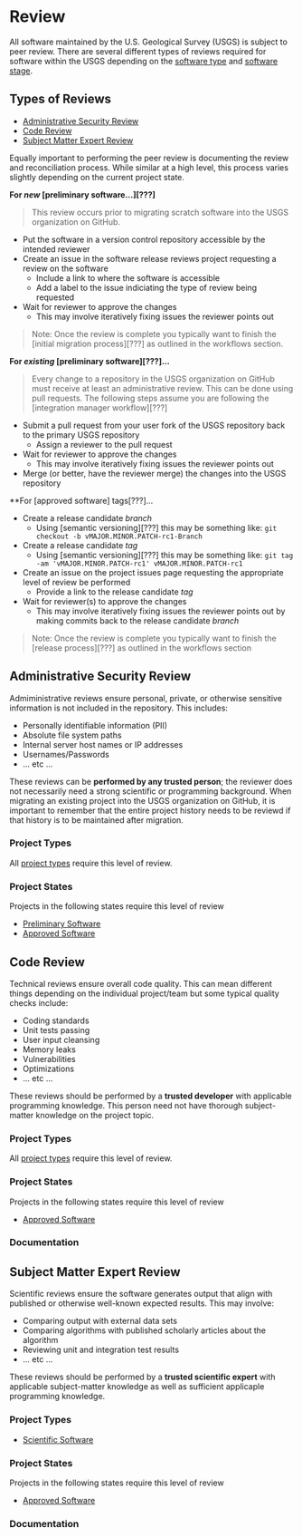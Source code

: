 Review
======

All software maintained by the U.S. Geological Survey (USGS) is subject to
peer review. There are several different types of reviews required for
software within the USGS depending on the [software type][1] and
[software stage][2].

Types of Reviews
----------------
 - [Administrative Security Review](#administrative-security-review)
 - [Code Review](#code-review)
 - [Subject Matter Expert Review](#subject-matter-expert-review)

Equally important to performing the peer review is documenting the review and
reconciliation process. While similar at a high level, this process varies
slightly depending on the current project state.

**For _new_ [preliminary software...][???]**

> This review occurs prior to migrating scratch software into the USGS
> organization on GitHub.

 - Put the software in a version control repository accessible by the intended
   reviewer
 - Create an issue in the software release reviews project requesting
   a review on the software
   - Include a link to where the software is accessible
   - Add a label to the issue indiciating the type of review being requested
 - Wait for reviewer to approve the changes
   - This may involve iteratively fixing issues the reviewer points out

> Note: Once the review is complete you typically want to finish the
> [initial migration process][???] as outlined in the workflows section.

**For _existing_ [preliminary software][???]...**

> Every change to a repository in the USGS organization on GitHub must receive
> at least an administrative review. This can be done using pull requests. The
> following steps assume you are following the
> [integration manager workflow][???]

 - Submit a pull request from your user fork of the USGS repository back to
   the primary USGS repository
   - Assign a reviewer to the pull request
 - Wait for reviewer to approve the changes
   - This may involve iteratively fixing issues the reviewer points out
 - Merge (or better, have the reviewer merge) the changes into the USGS
   repository

**For [approved software] tags[???]...

 - Create a release candidate _branch_
   - Using [semantic versioning][???] this may be something like:
     `git checkout -b vMAJOR.MINOR.PATCH-rc1-Branch`
 - Create a release candidate _tag_
   - Using [semantic versioning][???] this may be something like:
     `git tag -am 'vMAJOR.MINOR.PATCH-rc1' vMAJOR.MINOR.PATCH-rc1`
 - Create an issue on the project issues page requesting the appropriate level
   of review be performed
   - Provide a link to the release candidate _tag_
 - Wait for reviewer(s) to approve the changes
   - This may involve iteratively fixing issues the reviewer points out by
     making commits back to the release candidate _branch_

> Note: Once the review is complete you typically want to finish the
> [release process][???] as outlined in the workflows section


Administrative Security Review
------------------------------

Admiministrative reviews ensure personal, private, or otherwise sensitive
information is not included in the repository. This includes:

 - Personally identifiable information (PII)
 - Absolute file system paths
 - Internal server host names or IP addresses
 - Usernames/Passwords
 - ... etc ...

These reviews can be **performed by any trusted person**; the reviewer does
not necessarily need a strong scientific or programming background. When
migrating an existing project into the USGS organization on GitHub, it is
important to remember that the entire project history needs to be reviewd if
that history is to be maintained after migration.

### Project Types

All [project types][1] require this level of review.

### Project States

Projects in the following states require this level of review

 - [Preliminary Software][4]
 - [Approved Software][5]


Code Review
-----------

Technical reviews ensure overall code quality. This can mean different
things depending on the individual project/team but some typical quality
checks include:

 - Coding standards
 - Unit tests passing
 - User input cleansing
 - Memory leaks
 - Vulnerabilities
 - Optimizations
 - ... etc ...

These reviews should be performed by a **trusted developer** with applicable
programming knowledge. This person need not have thorough subject-matter
knowledge on the project topic.

### Project Types

All [project types][1] require this level of review.

### Project States

Projects in the following states require this level of review

 - [Approved Software][5]

### Documentation


Subject Matter Expert Review
----------------------------

Scientific reviews ensure the software generates output that align with
published or otherwise well-known expected results. This may involve:

 - Comparing output with external data sets
 - Comparing algorithms with published scholarly articles about the algorithm
 - Reviewing unit and integration test results
 - ... etc ...

These reviews should be performed by a **trusted scientific expert** with
applicable subject-matter knowledge as well as sufficient applicaple
programming knowledge.

### Project Types

 - [Scientific Software][6]

### Project States

Projects in the following states require this level of review

 - [Approved Software][5]

### Documentation



[1]: ./project_type.md
[2]: ./project_state.md
[3]: https://github.com/usgs/
[4]: ./project_state.md#preliminary-software
[5]: ./project_state.md#approved-software
[6]: ./project_type.md#scientific-software
